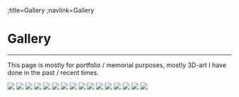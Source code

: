 ;title=Gallery
;navlink=Gallery

# Gallery
---
This page is mostly for portfolio / memorial purposes, mostly 3D-art I have done in the past / recent times.
<break>

<a href="./pics/art/high-res/Classroom-render.jpg"><img class="gallery" src="./pics/art/thumbnails/Classroom-render.jpg" /></a>
<a href="./pics/art/high-res/Classroom-volume-render.jpg"><img class="gallery" src="./pics/art/thumbnails/Classroom-volume-render.jpg" /></a>
<a href="./pics/art/high-res/corridor.jpg"><img class="gallery" src="./pics/art/thumbnails/corridor.jpg" /></a>
<a href="./pics/art/high-res/floating_cube.jpg"><img class="gallery" src="./pics/art/thumbnails/floating_cube.jpg" /></a>
<a href="./pics/art/high-res/banner.jpg"><img class="gallery" src="./pics/art/thumbnails/banner.jpg" /></a>
<a href="./pics/art/high-res/low_poly_island.jpg"><img class="gallery" src="./pics/art/thumbnails/low_poly_island.jpg" /></a>
<a href="./pics/art/high-res/puu.jpg"><img class="gallery" src="./pics/art/thumbnails/puu.jpg" /></a>
<a href="./pics/art/high-res/sword.jpg"><img class="gallery" src="./pics/art/thumbnails/sword.jpg" /></a>
<a href="./pics/art/high-res/talvi.jpg"><img class="gallery" src="./pics/art/thumbnails/talvi.jpg" /></a>
<a href="./pics/art/high-res/tarha.jpg"><img class="gallery" src="./pics/art/thumbnails/tarha.jpg" /></a>
<a href="./pics/art/high-res/girl.jpg"><img class="gallery" src="./pics/art/thumbnails/girl.jpg" /></a>
<a href="./pics/art/high-res/cat.jpg"><img class="gallery" src="./pics/art/thumbnails/cat.jpg" /></a>
<a href="./pics/art/high-res/cube.jpg"><img class="gallery" src="./pics/art/thumbnails/cube.jpg" /></a>
<a href="./pics/art/high-res/koulu.jpg"><img class="gallery" src="./pics/art/thumbnails/koulu.jpg" /></a>
<a href="./pics/art/high-res/Huone.jpg"><img class="gallery" src="./pics/art/thumbnails/Huone.jpg" /></a>
<a href="./pics/art/high-res/vuoristo.jpg"><img class="gallery" src="./pics/art/thumbnails/vuoristo.jpg" /></a>

